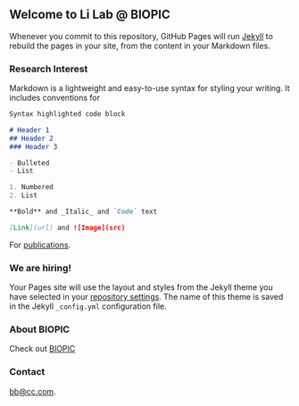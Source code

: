 ## Welcome to Li Lab @ BIOPIC

Whenever you commit to this repository, GitHub Pages will run [Jekyll](https://jekyllrb.com/) to rebuild the pages in your site, from the content in your Markdown files.

### Research Interest

Markdown is a lightweight and easy-to-use syntax for styling your writing. It includes conventions for

```markdown
Syntax highlighted code block

# Header 1
## Header 2
### Header 3

- Bulleted
- List

1. Numbered
2. List

**Bold** and _Italic_ and `Code` text

[Link](url) and ![Image](src)
```

For [publications](https://scholar.google.com/citations?hl=en&user=xVy1jCUAAAAJ).

### We are hiring!

Your Pages site will use the layout and styles from the Jekyll theme you have selected in your [repository settings](https://github.com/skyjasonli/lab/settings). The name of this theme is saved in the Jekyll `_config.yml` configuration file.

### About BIOPIC

Check out [BIOPIC](https://biopic.pku.edu.cn/english/index.htm)

### Contact

bb@cc.com.
